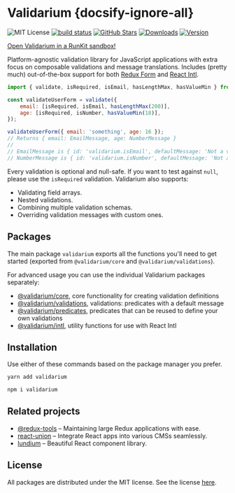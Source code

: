 # Validarium {docsify-ignore-all}

![MIT License][license-badge]
[![build status](https://img.shields.io/travis/lundegaard/validarium/master.svg?style=flat-square)](https://travis-ci.org/lundegaard/validarium)
[![GitHub Stars](https://img.shields.io/github/stars/lundegaard/validarium)](https://github.com/lundegaard/validarium)
[![Downloads][downloads-badge]][npm]
[![Version][version-badge]][npm]

[downloads-badge]: https://img.shields.io/npm/dm/@validarium/core.svg
[version-badge]: https://flat.badgen.net/npm/v/@validarium/core
[license-badge]: https://flat.badgen.net/badge/license/MIT/blue
[npm]: https://npmjs.com/package/@validarium/core

[Open Validarium in a RunKit sandbox!](https://runkit.com/aizerin/validarium)

Platform-agnostic validation library for JavaScript applications with extra focus on composable validations and message translations. Includes (pretty much) out-of-the-box support for both [Redux Form](https://redux-form.com/) and [React Intl](https://github.com/formatjs/react-intl).

```js
import { validate, isRequired, isEmail, hasLengthMax, hasValueMin } from 'validarium';

const validateUserForm = validate({
	email: [isRequired, isEmail, hasLengthMax(200)],
	age: [isRequired, isNumber, hasValueMin(18)],
});

validateUserForm({ email: 'something', age: 16 });
// Returns { email: EmailMessage, age: NumberMessage }
//
// EmailMessage is { id: 'validarium.isEmail', defaultMessage: 'Not a valid email format' }
// NumberMessage is { id: 'validarium.isNumber', defaultMessage: 'Not a number' }
```

Every validation is optional and null-safe. If you want to test against `null`, please use the `isRequired` validation. Validarium also supports:

- Validating field arrays.
- Nested validations.
- Combining multiple validation schemas.
- Overriding validation messages with custom ones.

## Packages

The main package `validarium` exports all the functions you'll need to get started (exported from `@validarium/core` and `@validarium/validations`).

For advanced usage you can use the individual Validarium packages separately:

- [@validarium/core](packages/core), core functionality for creating validation definitions
- [@validarium/validations](packages/validations), validations: predicates with a default message
- [@validarium/predicates](packages/predicates), predicates that can be reused to define your own validations
- [@validarium/intl](packages/intl), utility functions for use with React Intl

## Installation

Use either of these commands based on the package manager you prefer.

```sh
yarn add validarium
```

```sh
npm i validarium
```

## Related projects

- [@redux-tools](https://github.com/lundegaard/redux-tools) – Maintaining large Redux applications with ease.
- [react-union](https://github.com/lundegaard/react-union) – Integrate React apps into various CMSs seamlessly.
- [lundium](https://github.com/lundegaard/lundium) – Beautiful React component library.

## License

All packages are distributed under the MIT license. See the license [here](https://github.com/lundegaard/validarium/blob/master/LICENSE).

